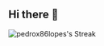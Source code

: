 ## Hi there 👋
![pedrox86lopes's Streak](https://github-readme-streak-stats.herokuapp.com/?user=pedrox86lopes&theme=vue-dark&hide_border=true)

<!--
**pedrox86lopes/pedrox86lopes** is a ✨ _special_ ✨ repository because its `README.md` (this file) appears on your GitHub profile.

Here are some ideas to get you started:

- 🔭 I’m currently working on ...
- 🌱 I’m currently learning ...
- 👯 I’m looking to collaborate on ...
- 🤔 I’m looking for help with ...
- 💬 Ask me about ...
- 📫 How to reach me: ...
- 😄 Pronouns: ...
- ⚡ Fun fact: ...
-->
